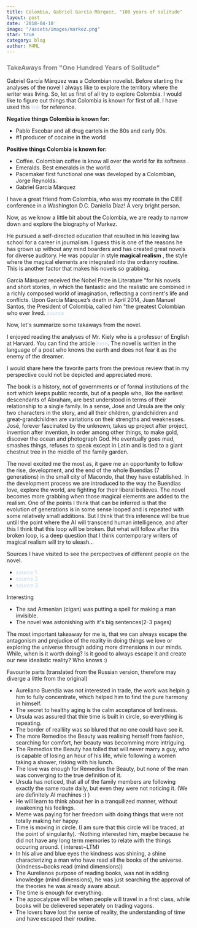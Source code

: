 ```yaml
---
title: Colombia, Gabriel García Márquez, "100 years of solitude"
layout: post
date: '2018-04-18'
image: "/assets/images/markez.png"
star: true
category: blog
author: M4ML
---
```


<style>
    body {
        margin: auto;
    	width: 50%;
    	padding-top:5%;
    }		
	a {
		text-decoration: none;
		color:#C0D7EF;
	}
	h3 {
		color:grey;
	}
	h1 {
		color:#C0D7EF;
	}
</style>

### TakeAways from "One Hundred Years of Solitude"

Gabriel  García Márquez  was a Colombian novelist. Before starting the analyses of the novel I always like to explore the territory where the writer was living. So, let us first of all try to explore Colombia.
I would like to figure out things that Colombia is known for first of all. I have used this [link](https://www.quora.com/What-is-Colombia-known-for) for reference.

<b> Negative things Colombia is known for:</b>

- Pablo Escobar and all drug cartels in the 80s and early 90s.
- #1 producer of cocaine in the world

<b>Positive things Colombia is known for:</b>

- Coffee. Colombian coffee is know all over the world for its softness .
- Emeralds. Best emeralds in the world. 
- Pacemaker first functional one was developed by a Colombian, Jorge Reynolds. 
- Gabriel García Márquez 

I have a great friend from Colombia, who was my roomate in the CIEE conference in a Washington D.C. Daniella Díaz! 
A very bright person.

Now, as we know a little bit about the Colombia,  we are ready to narrow down and explore the biography of Markez.

He pursued a self-directed education that resulted in his leaving law school for a career in journalism. I guess this is one of the reasons he has grown up without any mind boarders and has created great novels for diverse auditory.
He was popular in style <b>magical realism</b> , the style where the magical elements are integrated into the ordianry routine. This is another factor that makes his novels so grabbing.

García Márquez received the Nobel Prize in Literature  "for his novels and short stories, in which the fantastic and the realistic are combined in a richly composed world of imagination, reflecting a continent's life and conflicts. Upon García Márquez’s death in April 2014, Juan Manuel Santos, the President of Colombia, called him "the greatest Colombian who ever lived. [source](https://en.wikipedia.org/wiki/Gabriel_Garc%C3%ADa_M%C3%A1rquez#Nobel_Prize)

Now, let's summarize some takaways from the novel.

I enjoyed reading the analyses of Mr. Kiely who is a professor of English at Harvard.  You can find the article [here](https://archive.nytimes.com/www.nytimes.com/books/97/06/15/reviews/marque-solitude.html?_r=1). The novel is written in the language of a poet who knows the earth and does not fear it as the enemy of the dreamer.

I would share here the favorite parts from the previous review that in my perspective could not be depicted and appreciated more.

The book is a history, not of governments or of formal institutions of the sort which keeps public records, but of a people who, like the earliest descendants of Abraham, are best understood in terms of their relationship to a single family. In a sense, José and Ursula are the only two characters in the story, and all their children, grandchildren and great-grandchildren are variations on their strengths and weaknesses. José, forever fascinated by the unknown, takes up project after project, invention after invention, in order among other things, to make gold, discover the ocean and photograph God. He eventually goes mad, smashes things, refuses to speak except in Latin and is tied to a giant chestnut tree in the middle of the family garden.

The novel excited me the most as, it gave me an opportunity to follow the rise, development, and the end of the whole Buendias (7 generations) in the small city of Macondo, that they have established. In the development process we are introduced to the way the Buendias love, explore the world, are fighting for their liberal believes. The novel becomes more grabbing when those magical elements are added to the realism. One of the points I think that can be inferred is that the evolution of generations is in some sense looped and is repeated with some relatively small additions. 
But I think that this inference will be true untill the point where the AI will transcend human intelligence, and after this I think that this loop will be broken. But what will follow after this broken loop, is a deep question that I think contemporary writers of magical realism will try to uleash...

Sources I have visited to see the percpectives of different people on the novel.

- [source 1](https://www.youtube.com/watch?v=0tK2xtK2OAk)
- [source 2](https://www.shmoop.com/one-hundred-years-solitude/setting.html)
- [source 3](https://archive.nytimes.com/www.nytimes.com/books/97/06/15/reviews/marque-solitude.html?_r=1)

Interesting

- The sad Armenian (cigan) was putting a spell for making a man invisible.
- The novel was astonishing with it's big sentences(2-3 pages)

The most important takeaway for me is, that we can always escape the antagonism and prejudice of the reality in doing things we love or exploring the universe through adding more dimensions in our minds. While, when is it worth doing? Is it good to always escape it and create our new idealistic reality? Who knows :)

Favourite parts (translated from the Russian version, therefore may diverge a little from the original)

- Aureliano Buendia was not interested in trade, the work was helpin g him to fully concentrate, which helped him to find the pure harmony in himself.
- The secret to healthy aging is the calm acceptance of lonliness.
- Ursula was assured that thie time is built in circle, so everything is repeating.
- The border of realliity was so blured that no one could have see it.
- The more Remedios the Beauty was realising herself from fashion, searching for comfort,  her beauty was becomming     more intriguing.
- The Remedios the Beauty has tolled that will never marry a guy, who is capable of losing an hour of his life, while following a women taking a shower, risking with his lunch.
- The love was enough for Remedios the Beauty, but none of the man was converging to the true definition of it.
- Ursula has noticed, that all of the family members are following exactly the same route daily, but even they were not noticing it. (We are definitely AI machines :) )
- He will learn to think about her in a tranquilized manner, without awakening his feelings.
- Meme was paying for her freedom with doing things that were not totally making her happy.
- Time is moving in circle. (I am sure that this circle will be traced, at the point of singularity).
-Nothing interested him, maybe because he did not have any long term memories to relate with the things occuring around.
( interest~LTM)
- In his alive and blue eyes the kindness was shining, a shine characterizing a man who have read all the books of the universe.
(kindness~books read (mind dimensions))
- The Aurelianos purpose of reading books, was not in adding knowledge (mind dimensions), he was just searching the approval of the theories he was already aware about.
- The time is enough for everything.
- The appocalypse will be when people will travel in a first class, while books will be delievered seperately on trading vagons.
- The lovers have lost the sense of reality, the understanding of time and have escaped their routine.